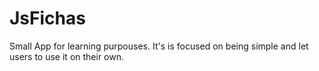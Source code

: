 # JsFichas
Small App for learning purpouses. It's is focused on being simple and let users to use it on their own.
